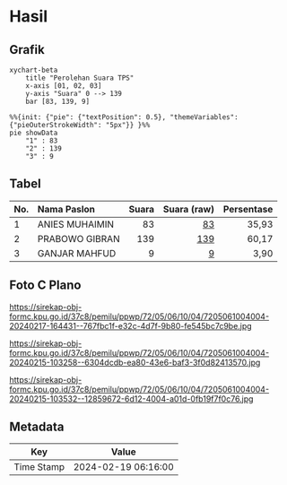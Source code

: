 # Hasil

## Grafik

```mermaid
xychart-beta
    title "Perolehan Suara TPS"
    x-axis [01, 02, 03]
    y-axis "Suara" 0 --> 139
    bar [83, 139, 9]
```

```mermaid
%%{init: {"pie": {"textPosition": 0.5}, "themeVariables": {"pieOuterStrokeWidth": "5px"}} }%%
pie showData
    "1" : 83
    "2" : 139
    "3" : 9
```

## Tabel

| No. | Nama Paslon    | Suara | Suara (raw) | Persentase |
|:--- |:-------------- | -----:| -----------:| ----------:|
| 1   | ANIES MUHAIMIN | 83    | [83][p-1]   | 35,93      |
| 2   | PRABOWO GIBRAN | 139   | [139][p-2]  | 60,17      |
| 3   | GANJAR MAHFUD  | 9     | [9][p-3]    | 3,90       |


[p-1]: https://github.com/gigit-pemilu/pemilu-2024-72-sulawesi-tengah/blob/main/pilpres/hitung-suara/sub/72-sulawesi-tengah/sub/05-buol/sub/06-biau/sub/1004-leok-i/sub/004-tps/sub/paslon-1.txt
[p-2]: https://github.com/gigit-pemilu/pemilu-2024-72-sulawesi-tengah/blob/main/pilpres/hitung-suara/sub/72-sulawesi-tengah/sub/05-buol/sub/06-biau/sub/1004-leok-i/sub/004-tps/sub/paslon-2.txt
[p-3]: https://github.com/gigit-pemilu/pemilu-2024-72-sulawesi-tengah/blob/main/pilpres/hitung-suara/sub/72-sulawesi-tengah/sub/05-buol/sub/06-biau/sub/1004-leok-i/sub/004-tps/sub/paslon-3.txt

## Foto C Plano

https://sirekap-obj-formc.kpu.go.id/37c8/pemilu/ppwp/72/05/06/10/04/7205061004004-20240217-164431--767fbc1f-e32c-4d7f-9b80-fe545bc7c9be.jpg

https://sirekap-obj-formc.kpu.go.id/37c8/pemilu/ppwp/72/05/06/10/04/7205061004004-20240215-103258--6304dcdb-ea80-43e6-baf3-3f0d82413570.jpg

https://sirekap-obj-formc.kpu.go.id/37c8/pemilu/ppwp/72/05/06/10/04/7205061004004-20240215-103532--12859672-6d12-4004-a01d-0fb19f7f0c76.jpg


## Metadata

| Key        | Value               |
| ---------- | ------------------- |
| Time Stamp | 2024-02-19 06:16:00 |



